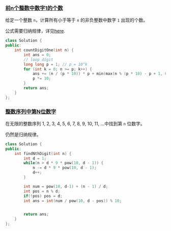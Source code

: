 ### [前n个整数中数字1的个数](https://leetcode-cn.com/problems/number-of-digit-one/)

给定一个整数 `n`，计算所有小于等于 `n` 的非负整数中数字 `1` 出现的个数。

公式需要归纳规律，详见[here](https://leetcode-cn.com/problems/number-of-digit-one/solution/shu-zi-1-de-ge-shu-by-leetcode-solution-zopq/).

```cpp
class Solution {
public:
    int countDigitOne(int n) {
        int ans = 0;
        // loop digit
        long long p = 1; // p = 10^k
        for (int k = 0; n >= p; k++) {
            ans += (n / (p * 10)) * p + min(max(n % (p * 10) - p + 1, 0LL), p);
            p *= 10;
        }
        return ans;
    }
};
```



### [整数序列中第N位数字](https://leetcode-cn.com/problems/nth-digit/)

在无限的整数序列 1, 2, 3, 4, 5, 6, 7, 8, 9, 10, 11, ...中找到第 `n` 位数字。

仍然是归纳规律。

```cpp
class Solution {
public:
    int findNthDigit(int n) {
        int d = 1;
        while(n > d * 9 * pow(10, d - 1)) {
            n -= d * 9 * pow(10, d - 1);
            d++;
        }

        int num = pow(10, d-1) + (n - 1) / d;
        int pos = n % d;
        if(!pos) pos = d;
        int ans = int(num / pow(10, d - pos)) % 10;


        return ans;
    }
};
```

